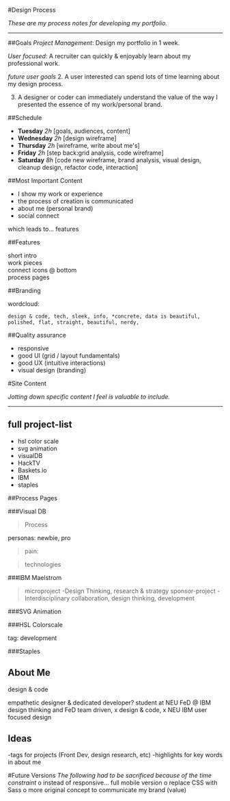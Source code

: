 #Design Process


*These are my process notes for developing my portfolio.*

----------- 




##Goals
*Project Management*: Design my portfolio in 1 week.

*User focused*: A recruiter can quickly & enjoyably learn about my professional work.
    


*future user goals* 
2. A user interested can spend lots of time learning about my design process.

3. A designer or coder can immediately understand the value of the way I presented the essence of my work/personal brand.

##Schedule

* **Tuesday** *2h* [goals, audiences,  content]
* **Wednesday** *2h* [design wireframe]
* **Thursday** *2h* [wireframe, write about me's]
* **Friday** *2h* [step back:grid analysis, code wireframe]
* **Saturday** *8h* [code new wireframe, brand analysis, visual design, cleanup design, refactor code, interaction]


##Most Important Content

* I show my work or experience 
* the process of creation is communicated
* about me (personal brand) 
* social connect

which leads to... features

##Features

short intro               
work pieces                
connect icons @ bottom    
process pages  

##Branding

wordcloud: 

```
design & code, tech, sleek, info, *concrete, data is beautiful, polished, flat, straight, beautiful, nerdy, 
```

##Quality assurance

* responsive 
* good UI (grid / layout fundamentals)
* good UX (intuitive interactions)
* visual design (branding)


#Site Content


*Jotting down specific content I feel is valuable to include.*

----------- 

## full project-list
* hsl color scale
* svg animation
* visualDB
* HackTV
* Baskets.io
* IBM
* staples

##Process Pages

###Visual DB


>Process

personas: newbie, pro

>pain:

>technologies


###IBM Maelstrom


>microproject
    -Design Thinking, research & strategy
>sponsor-project
    -Interdisciplinary collaboration, design thinking, development
    
###SVG Animation


###HSL Colorscale

tag: development

###Staples


## About Me
design & code

empathetic designer & dedicated developer?
student at NEU
FeD @ IBM
design thinking and FeD
  team driven, x design & code, x NEU IBM
user focused design

## Ideas

-tags for projects (Front Dev, design research, etc)
-highlights for key words in about me



#Future Versions
*The following had to be sacrificed because of the time constraint*
o instead of responsive... full mobile version
o replace CSS with Sass
o more original concept to communicate my brand (value)